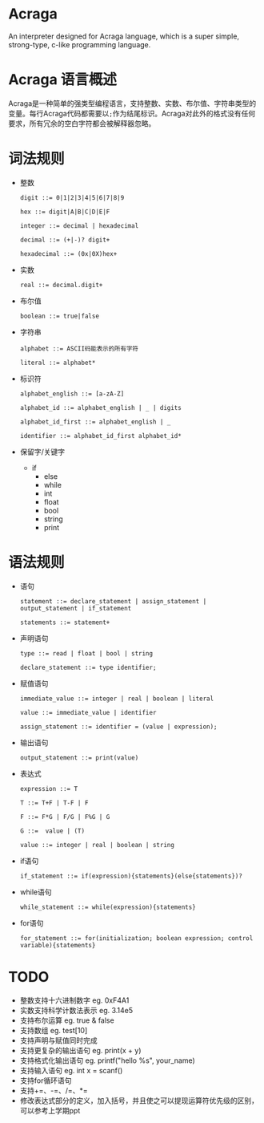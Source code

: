 # Acraga
An interpreter designed for Acraga language, which is a super simple, strong-type, c-like programming language.

# Acraga 语言概述


Acraga是一种简单的强类型编程语言，支持整数、实数、布尔值、字符串类型的变量。每行Acraga代码都需要以`;`作为结尾标识。Acraga对此外的格式没有任何要求，所有冗余的空白字符都会被解释器忽略。


# 词法规则

 - 整数

   `digit ::= 0|1|2|3|4|5|6|7|8|9`

   `hex ::= digit|A|B|C|D|E|F`

   `integer ::= decimal | hexadecimal`

   `decimal ::= (+|-)? digit+`

   `hexadecimal ::= (0x|0X)hex+`  

 - 实数

   `real ::= decimal.digit+`

 - 布尔值

   `boolean ::= true|false`

 - 字符串

   `alphabet ::= ASCII码能表示的所有字符`

   `literal ::= alphabet*`

 - 标识符

    `alphabet_english ::= [a-zA-Z]`

    `alphabet_id ::= alphabet_english | _ | digits`

    `alphabet_id_first ::= alphabet_english | _`

    `identifier ::= alphabet_id_first alphabet_id*`

 - 保留字/关键字
    - if
    	- else
    	- while
    	- int
    	- float
    	- bool
    	- string
    	- print

# 语法规则

 - 语句

    `statement ::= declare_statement | assign_statement | output_statement | if_statement`

    `statements ::= statement+`


 - 声明语句

   `type ::= read | float | bool | string`

   `declare_statement ::= type identifier;`

 - 赋值语句

   `immediate_value ::= integer | real | boolean | literal`

   `value ::= immediate_value | identifier`

   `assign_statement ::= identifier = (value | expression);`

 - 输出语句

   `output_statement ::= print(value)`

 - 表达式

   `expression ::= T`

   `T ::= T+F | T-F | F`

   `F ::= F*G | F/G | F%G | G`

   `G ::=  value | (T)`

   `value ::= integer | real | boolean | string`

 - if语句

   `if_statement ::= if(expression){statements}(else{statements})?`

 - while语句

   `while_statement ::= while(expression){statements}`

- for语句

  `for_statement ::= for(initialization; boolean expression; control variable){statements}`




# TODO

  - 整数支持十六进制数字 eg. 0xF4A1 
  - 实数支持科学计数法表示 eg. 3.14e5
  - 支持布尔运算 eg. true & false
  - 支持数组 eg. test[10]
  - 支持声明与赋值同时完成
  - 支持更复杂的输出语句 eg. print(x + y)
  - 支持格式化输出语句 eg. printf("hello %s", your_name)
  - 支持输入语句 eg. int x = scanf()
  - 支持for循环语句
  - 支持+=、-=、/=、*=
  - 修改表达式部分的定义，加入括号，并且使之可以提现运算符优先级的区别，可以参考上学期ppt
